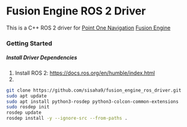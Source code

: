 # Fusion Engine ROS 2 Driver

This is a C++ ROS 2 driver for [Point One Navigation](https://pointonenav.com) [Fusion Engine](https://pointonenav.com/fusionengine)

### Getting Started

##### Install Driver Dependencies

1. Install ROS 2: https://docs.ros.org/en/humble/index.html
2. 
```bash
git clone https://github.com/sisaha9/fusion_engine_ros_driver.git
sudo apt update
sudo apt install python3-rosdep python3-colcon-common-extensions
sudo rosdep init
rosdep update
rosdep install -y --ignore-src --from-paths .
```